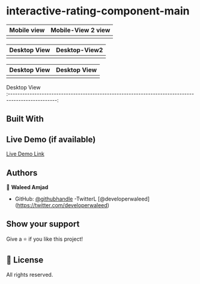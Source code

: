 # interactive-rating-component-main



Mobile view                                     |  Mobile-View 2 view                             |
:------------------------------------------------:|:-----------------------------------------------:
![]()           |  ![]()

Desktop View                            |  Desktop-View2
:------------------------------------------------:|:-----------------------------------------------:
![]()      |  ![]()

Desktop View                                 |  Desktop View
:------------------------------------------------:|:-----------------------------------------------:
![]()           |  ![]()

Desktop View                                  
:--------------------------------------------------------------------------------------------------:
![]()   

## Built With


## Live Demo (if available)

[Live Demo Link](https://caasperr.github.io/Book-Store_Website)

## Authors

👤 **Waleed Amjad**

- GitHub: [@githubhandle](https://github.com/caasperr)
-TwitterL [@developerwaleed] (https://twitter.com/developerwaleed)

## Show your support

Give a ⭐️ if you like this project!


## 📝 License

All rights reserved.
